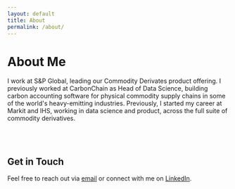 ```yaml
---
layout: default
title: About
permalink: /about/
---
```


# About Me

I work at S&P Global, leading our Commodity Derivates product offering. I previously worked at CarbonChain as Head of Data Science, building carbon accounting software for physical commodity supply chains in some of the world's heavy-emitting industries. Previously, I started my career  at Markit and IHS, working in data science and product, across the full suite of commodity derivatives.

<br>
<br>

## Get in Touch

Feel free to reach out via [email](mailto:adamw6979@gmail.com) or connect with me on [LinkedIn](https://www.linkedin.com/in/adam-watson-9831a099/).